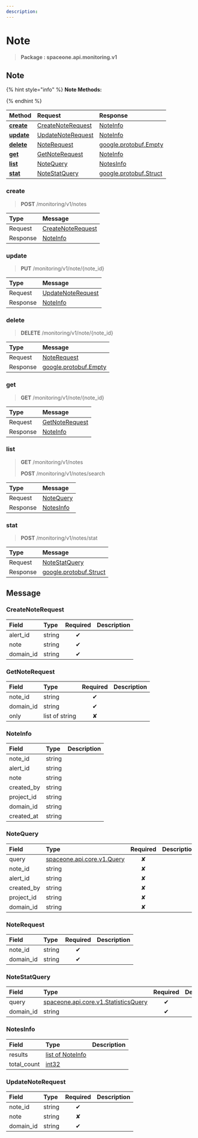 ```yaml
---
description:  
---
```

# Note

>  **Package : spaceone.api.monitoring.v1**

## Note

{% hint style="info" %}
**Note Methods:**

{%  endhint %}


| Method | Request | Response |
| :----- | :-------- | :-------- |
| [**create**](note.md#create)|   [CreateNoteRequest](note.md#createnoterequest) |   [NoteInfo](note.md#noteinfo) |
| [**update**](note.md#update)|   [UpdateNoteRequest](note.md#updatenoterequest) |   [NoteInfo](note.md#noteinfo) |
| [**delete**](note.md#delete)|   [NoteRequest](note.md#noterequest) |  [google.protobuf.Empty](https://github.com/protocolbuffers/protobuf/blob/master/src/google/protobuf/empty.proto)|
| [**get**](note.md#get)|   [GetNoteRequest](note.md#getnoterequest) |   [NoteInfo](note.md#noteinfo) |
| [**list**](note.md#list)|   [NoteQuery](note.md#notequery) |   [NotesInfo](note.md#notesinfo) |
| [**stat**](note.md#stat)|   [NoteStatQuery](note.md#notestatquery) |  [google.protobuf.Struct](https://github.com/protocolbuffers/protobuf/blob/master/src/google/protobuf/struct.proto)| 
 

 
### create
> **POST** /monitoring/v1/notes
>


| Type | Message |
| :--- | :--- |
| Request | [CreateNoteRequest](note.md#createnoterequest) |
| Response |  [NoteInfo](note.md#noteinfo)  |
 
 

 
### update
> **PUT** /monitoring/v1/note/{note_id}
>


| Type | Message |
| :--- | :--- |
| Request | [UpdateNoteRequest](note.md#updatenoterequest) |
| Response |  [NoteInfo](note.md#noteinfo)  |
 
 

 
### delete
> **DELETE** /monitoring/v1/note/{note_id}
>


| Type | Message |
| :--- | :--- |
| Request | [NoteRequest](note.md#noterequest) |
| Response | [google.protobuf.Empty](https://github.com/protocolbuffers/protobuf/blob/master/src/google/protobuf/empty.proto) |
 
 

 
### get
> **GET** /monitoring/v1/note/{note_id}
>


| Type | Message |
| :--- | :--- |
| Request | [GetNoteRequest](note.md#getnoterequest) |
| Response |  [NoteInfo](note.md#noteinfo)  |
 
 

 
### list
> **GET** /monitoring/v1/notes
>
> **POST** /monitoring/v1/notes/search



| Type | Message |
| :--- | :--- |
| Request | [NoteQuery](note.md#notequery) |
| Response |  [NotesInfo](note.md#notesinfo)  |
 
 

 
### stat
> **POST** /monitoring/v1/notes/stat
>


| Type | Message |
| :--- | :--- |
| Request | [NoteStatQuery](note.md#notestatquery) |
| Response | [google.protobuf.Struct](https://github.com/protocolbuffers/protobuf/blob/master/src/google/protobuf/struct.proto) |


## 

## Message

### CreateNoteRequest
| Field | Type | Required | Description |
| :--- | :--- | :---: | :--- |
| alert_id |string|✔| |
| note |string|✔| |
| domain_id |string|✔| |

### GetNoteRequest
| Field | Type | Required | Description |
| :--- | :--- | :---: | :--- |
| note_id |string|✔| |
| domain_id |string|✔| |
| only |list of string|✘| |

### NoteInfo
| Field | Type |  Description |
| :--- | :--- | :--- |
| note_id |string | |
| alert_id |string | |
| note |string | |
| created_by |string | |
| project_id |string | |
| domain_id |string | |
| created_at |string | |

### NoteQuery
| Field | Type | Required | Description |
| :--- | :--- | :---: | :--- |
| query |[spaceone.api.core.v1.Query](https://spaceone-dev.gitbook.io/api-reference/common-v1/search-query)|✘| |
| note_id |string|✘| |
| alert_id |string|✘| |
| created_by |string|✘| |
| project_id |string|✘| |
| domain_id |string|✘| |

### NoteRequest
| Field | Type | Required | Description |
| :--- | :--- | :---: | :--- |
| note_id |string|✔| |
| domain_id |string|✔| |

### NoteStatQuery
| Field | Type | Required | Description |
| :--- | :--- | :---: | :--- |
| query |[spaceone.api.core.v1.StatisticsQuery](https://spaceone-dev.gitbook.io/api-reference/common-v1/statistics-query)|✔| |
| domain_id |string|✔| |

### NotesInfo
| Field | Type |  Description |
| :--- | :--- | :--- |
| results |[list of NoteInfo](note.md#noteinfo) | |
| total_count |[int32](https://github.com/protocolbuffers/protobuf/blob/master/src/google/protobuf/type.proto) | |

### UpdateNoteRequest
| Field | Type | Required | Description |
| :--- | :--- | :---: | :--- |
| note_id |string|✔| |
| note |string|✘| |
| domain_id |string|✔| |
